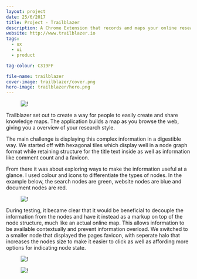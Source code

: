 ```yaml
---
layout: project
date: 25/6/2017
title: Project - Trailblazer
description: A Chrome Extension that records and maps your online research
website: http://www.trailblazer.io
tags:
  - ux
  - ui
  - product

tag-colour: C319FF

file-name: trailblazer
cover-image: trailblazer/cover.png
hero-image: trailblazer/hero.png
---
```


<figure><img class="hero" src="/projects/{{page.file-name}}/hero.png" alt="!" /></figure>

Trailblazer set out to create a way for people to easily create and share knowledge maps. The application builds a map as you browse the web, giving you a overview of your research style.

The main challenge is displaying this complex information in a digestible way. We started off with hexagonal tiles which display well in a node graph format while retaining structure for the title text inside as well as information like comment count and a favicon.

From there it was about exploring ways to make the information useful at a glance. I used colour and icons to differentiate the types of nodes. In the example below, the search nodes are green, website nodes are blue and document nodes are red. 

<figure><img class="image" src="/projects/{{page.file-name}}/4.png" alt="!" /></figure>

During testing, it became clear that it would be beneficial to decouple the information from the nodes and have it instead as a markup on top of the node structure, much like an actual online map. This allows information to be available contextually and prevent information overload. We switched to a smaller node that displayed the pages favicon, with seperate halo that increases the nodes size to make it easier to click as well as affording more options for indicating node state.

<figure><img class="image" src="/projects/{{page.file-name}}/5.png" alt="!" /></figure>

<figure><img class="image" src="/projects/{{page.file-name}}/3.png" alt="!" /></figure>